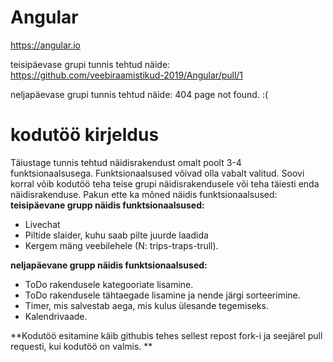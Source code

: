# Angular
https://angular.io

teisipäevase grupi tunnis tehtud näide: https://github.com/veebiraamistikud-2019/Angular/pull/1

neljapäevase grupi tunnis tehtud näide: 404 page not found. :(

# kodutöö kirjeldus
Täiustage tunnis tehtud näidisrakendust omalt poolt 3-4 funktsionaalsusega. Funktsionaalsused võivad olla vabalt valitud. Soovi korral võib kodutöö teha teise grupi näidisrakendusele või teha täiesti enda näidisrakenduse. Pakun ette ka mõned näidis funktsionaalsused:
**teisipäevane grupp näidis funktsionaalsused:**
* Livechat
* Piltide slaider, kuhu saab pilte juurde laadida
* Kergem mäng veebilehele (N: trips-traps-trull).

**neljapäevane grupp näidis funktsionaalsused:**
* ToDo rakendusele kategooriate lisamine.
* ToDo rakendusele tähtaegade lisamine ja nende järgi sorteerimine. 
* Timer, mis salvestab aega, mis kulus ülesande tegemiseks.
* Kalendrivaade.


**Kodutöö esitamine käib githubis tehes sellest repost fork-i ja seejärel pull requesti, kui kodutöö on valmis. **

